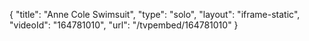 {
    "title": "Anne Cole Swimsuit",
    "type": "solo",
    "layout": "iframe-static",
    "videoId": "164781010",
    "url": "\/tvpembed\/164781010"
}